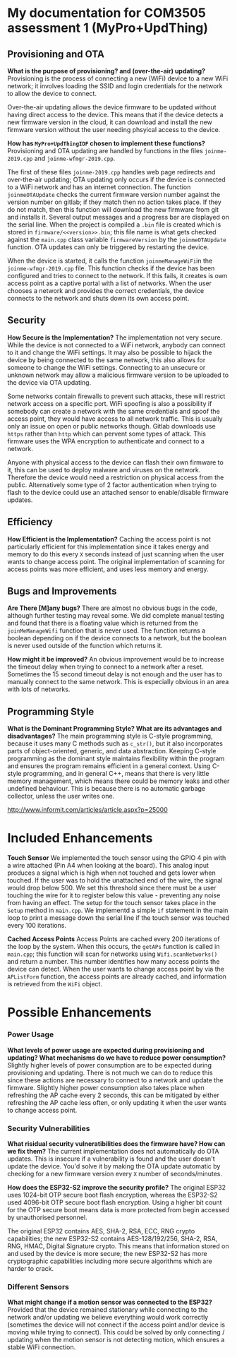 My documentation for COM3505 assessment 1 (MyPro+UpdThing)
===
## Provisioning and OTA
**What is the purpose of provisioning? and (over-the-air) updating?**
Provisioning is the process of connecting a new (WiFi) device to a new WiFi network; it involves loading the SSID and login credentials for the network to allow the device to connect. 

Over-the-air updating allows the device firmware to be updated without having direct access to the device. This means that if the device detects a new firmware version in the cloud, it can download and install the new firmware version without the user needing phsyical access to the device.

**How has `MyPro+UpdThingIDF` chosen to implement these functions?**
Provisioning and OTA updating are handled by functions in the files `joinme-2019.cpp` and `joinme-wfmgr-2019.cpp`. 

The first of these files `joinme-2019.cpp` handles web page redirects and over-the-air updating; OTA updating only occurs if the device is connected to a WiFi network and has an internet connection. The function `joinmeOTAUpdate` checks the current firmware version number against the version number on gitlab; if they match then no action takes place. If they do not match, then this function will download the new firmware from git and installs it. Several output messages and a progress bar are displayed on the serial line.  When the project is compiled a `.bin` file is created which is stored in `firmware/<<version>>.bin`; this file name is what gets checked against the `main.cpp` class variable `firmwareVersion` by the `joinmeOTAUpdate` function. OTA updates can only be triggered by restarting the device.

When the device is started, it calls the function `joinmeManageWiFi`in the `joinme-wfmgr-2019.cpp` file. This function checks if the device has been configured and tries to connect to the network. If this fails, it creates is own access point as a captive portal with a list of networks. When the user chooses a network and provides the correct credentials, the device connects to the network and shuts down its own access point. 

## Security
**How Secure is the Implementation?**
The implementation not very secure. While the device is not connected to a WiFi network, anybody can connect to it and change the WiFi settings. It may also be possible to hijack the device by being connected to the same network, this also allows for someone to change the WiFi settings. Connecting to an unsecure or unknown network may allow a malicious firmware version to be uploaded to the device via OTA updating.

Some networks contain firewalls to prevent such attacks, these will restrict network access on a specific port. WiFi spoofing is also a possibility if somebody can create a network with the same credentials and spoof the access point, they would have access to all network traffic. This is usually only an issue on open or public networks though. Gitlab downloads use `https` rather than `http` which can pervent some types of attack. This firmware uses the WPA encryption to authenticate and connect to a network.

Anyone with physical access to the device can flash their own firmware to it, this can be used to deploy malware and viruses on the network. Therefore the device would need a restriction on physical access from the public. Alternatively some type of 2 factor authentication when trying to flash to the device could use an attached sensor to enable/disable firmware updates.


## Efficiency
**How Efficient is the Implementation?**
Caching the access point is not particularly efficient for this implementation since it takes energy and memory to do this every `X` seconds instead of just scanning when the user wants to change access point. The original implementation of scanning for access points was more efficient, and uses less memory and energy.

## Bugs and Improvements
**Are There [M]any bugs?**
There are almost no obvious bugs in the code, although further testing may reveal some. We did complete manual testing and found that there is a floating value which is returned from the `joinMeManageWifi` function that is never used. The function returns a boolean depending on if the device connects to a network, but the boolean is never used outside of the function which returns it. 

**How might it be improved?**
An obvious improvement would be to increase the timeout delay when trying to connect to a network after a reset. Sometimes the 15 second timeout delay is not enough and the user has to manually connect to the same network. This is especially obvious in an area with lots of networks.

## Programming Style
**What is the Dominant Programming Style? What are its advantages and disadvantages?**
The main programming style is C-style programming, because it uses many C methods such as `c_str()`, but it also incorporates parts of object-oriented, generic, and data abstraction. Keeping C-style programming as the dominant style maintains flexibility within the program and ensures the program remains efficient in a general context. Using C-style programming, and in general C++, means that there is very little memory management, which means there could be memory leaks and other undefined behaviour. This is because there is no automatic garbage collector, unless the user writes one.

http://www.informit.com/articles/article.aspx?p=25000

# Included Enhancements
**Touch Sensor** 
We implemented the touch sensor using the GPIO 4 pin with a wire attached (Pin A4 when looking at the board). This analog input produces a signal which is high when not touched and gets lower when touched. If the user was to hold the unattached end of the wire, the signal would drop below 500. We set this threshold since there must be a user touching the wire for it to register below this value - preventing any noise from having an effect. The setup for the touch sensor takes place in the `Setup` method in `main.cpp`. We implementd a simple `if` statement in the main loop to print a message down the serial line if the touch sensor was touched every 100 iterations.

**Cached Access Points**
Access Points are cached every 200 iterations of the loop by the system. When this occurs, the `getAPs` function is called in `main.cpp`; this function will scan for networks using `Wifi.scanNetworks()` and return a number. This number identifies how many access points the device can detect. When the user wants to change access point by via the `APListForm` function, the access points are already cached, and information is retrieved from the `WiFi` object.

# Possible Enhancements

### Power Usage
**What levels of power usage are expected during provisioning and updating? What mechanisms do we have to reduce power consumption?**
Slightly higher levels of power consumption are to be expected during provisioning and updating. There is not much we can do to reduce this since these actions are necessary to connect to a network and update the firmware. Slightly higher power consumption also takes place when refreshing the AP cache every 2 seconds, this can be mitigated by either refreshing the AP cache less often, or only updating it when the user wants to change access point.

### Security Vulnerabilities
**What risidual security vulneratibilities does the firmware have? How can we fix them?**
The current implementation does not automatically do OTA updates. This is insecure if a vulnerability is found and the user doesn't update the device. You'd solve it by making the OTA update automatic by checking for a new firmware version every `X` number of seconds/minutes.



**How does the ESP32-S2 improve the security profile?** 
The original ESP32 uses 1024-bit OTP secure boot flash encryption, whereas the ESP32-S2 used 4096-bit OTP secure boot flash encryption. Using a higher bit count for the OTP secure boot means data is more protected from begin accessed by unauthorised personnel.

The original ESP32  contains AES, SHA-2, RSA, ECC, RNG crypto capabilities; the new ESP32-S2 contains AES-128/192/256, SHA-2, RSA, RNG, HMAC, Digital Signature crypto. This means that information stored on and used by the device is more secure; the new ESP32-S2 has more cryptographic capabilities including more secure algorithms which are harder to crack.


### Different Sensors
**What might change if a motion sensor was connected to the ESP32?**
Provided that the device remained stationary while connecting to the network and/or updating we believe everything would work correctly (sometimes the device will not connect if the access point and/or device is moving while trying to connect). This could be solved by only connecting / updating when the motion sensor is not detecting motion, which ensures a stable WiFi connection.
